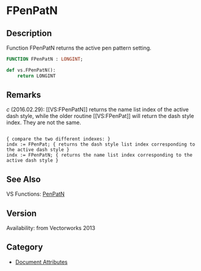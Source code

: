 # FPenPatN

## Description
Function FPenPatN returns the active pen pattern setting.

```pascal
FUNCTION FPenPatN : LONGINT;
```

```python
def vs.FPenPatN():
    return LONGINT
```

## Remarks
*_c_* (2016.02.29): [[VS:FPenPatN]] returns the name list index of the active dash style, while the older routine [[VS:FPenPat]] will return the dash style index. They are not the same.

<code lang='vs'>
{ compare the two different indexes: }
indx := FPenPat; { returns the dash style list index corresponding to the active dash style }
indx := FPenPatN; { returns the name list index corresponding to the active dash style }
</code>

## See Also
VS Functions:
[PenPatN](PenPatN.md)

## Version
Availability: from Vectorworks 2013

## Category
* [Document Attributes](../Categories/Document%20Attributes.md)
